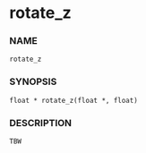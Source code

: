 # rotate_z

### NAME

    rotate_z

### SYNOPSIS

    float * rotate_z(float *, float)

### DESCRIPTION

    TBW

